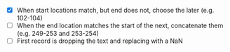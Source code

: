 -   [x] When start locations match, but end does not, choose the later (e.g. 102-104)
-   [ ] When the end location matches the start of the next, concatenate them (e.g. 249-253 and 253-254)
-   [ ] First record is dropping the text and replacing with a NaN
